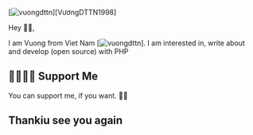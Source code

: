  [![vuongdttn](https://i.ibb.co/cQfg54D/screenshot-2.png)][VươngDTTN1998]

Hey 👋🏻,

I am Vuong from Viet Nam [![vuongdttn](https://github.githubassets.com/images/icons/emoji/unicode/1f1fb-1f1f3.png)]. I am interested in, write about and develop (open source) with PHP

## 🤜🏻🤛🏻 Support Me

You can support me, if you want. 🙏🏻

## Thankiu see you again

